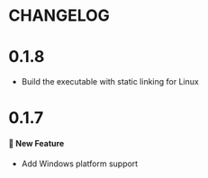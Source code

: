 # CHANGELOG

# 0.1.8

- Build the executable with static linking for Linux

# 0.1.7

#### :rocket: New Feature

- Add Windows platform support
